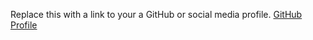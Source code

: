 Replace this with a link to your a GitHub or social media profile.
[GitHub Profile](https://github.com/georgewen25)
